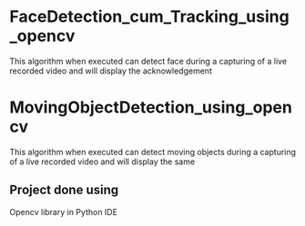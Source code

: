 # FaceDetection_cum_Tracking_using_opencv
This algorithm when executed can detect face during a capturing of a live recorded video and will display the acknowledgement
# MovingObjectDetection_using_opencv
This algorithm when executed can detect moving objects during a capturing of a live recorded video and will display the same
## Project done using
Opencv library in Python IDE 
